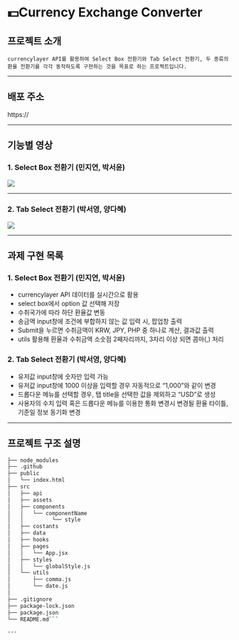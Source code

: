 # 💵Currency Exchange Converter

## 프로젝트 소개

    currencylayer API를 활용하여 Select Box 전환기와 Tab Select 전환기, 두 종류의 환율 전환기를 각각 동작하도록 구현하는 것을 목표로 하는 프로젝트입니다.

---

## 배포 주소

https://

---

## 기능별 영상

### 1. Select Box 전환기 (민지연, 박서윤)

<img src="https://user-images.githubusercontent.com/53133662/151083076-0cad58cc-a165-47fb-a38b-8590f1ab2813.gif">

---

### 2. Tab Select 전환기 (박서영, 양다혜)

<img src ="https://user-images.githubusercontent.com/58350897/151084527-8bbef6a7-3157-4591-8150-2f8d16a3c8e7.gif">

---

## 과제 구현 목록

### 1. Select Box 전환기 (민지연, 박서윤)

- currencylayer API 데이터를 실시간으로 활용
- select box에서 option 값 선택해 저장
- 수취국가에 따라 하단 환율값 변동
- 송금액 input창에 조건에 부합하지 않는 값 입력 시, 팝업창 출력
- Submit을 누르면 수취금액이 KRW, JPY, PHP 중 하나로 계산, 결과값 출력
- utils 활용해 환율과 수취금액 소숫점 2째자리까지, 3자리 이상 되면 콤마(,) 처리

### 2. Tab Select 전환기 (박서영, 양다혜)

- 유저값 input창에 숫자만 입력 가능
- 유저값 input창에 1000 이상을 입력할 경우 자동적으로 “1,000”와 같이 변경
- 드롭다운 메뉴를 선택할 경우, 탭 title을 선택한 값을 제외하고 “USD”로 생성
- 사용자의 수치 입력 혹은 드롭다운 메뉴를 이용한 통화 변경시 변경될 환율 타이틀, 기준일 정보 동기화 변경

---

## 프로젝트 구조 설명

````bash
├── node_modules
├── .github
├── public
│   └── index.html
├── src
│   ├── api
│   ├── assets
│   ├── components
│   │   └── componentName
│   │         └── style
│   ├── costants
│   ├── data
│   ├── hooks
│   ├── pages
│   │   └── App.jsx
│   ├── styles
│   │   └── globalStyle.js
│   └── utils
│       ├── comma.js
│       └── date.js
│
├── .gitignore
├── package-lock.json
├── package.json
└── README.md```

---

````
